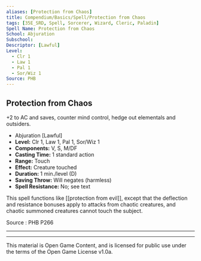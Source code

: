 ```yaml
---
aliases: [Protection from Chaos]
title: Compendium/Basics/Spell/Protection from Chaos
tags: [35E_SRD, Spell, Sorcerer, Wizard, Cleric, Paladin]
Spell Name: Protection from Chaos
School: Abjuration
Subschool: 
Descriptor: [Lawful]
Level:
  - Clr 1
  - Law 1
  - Pal 1
  - Sor/Wiz 1
Source: PHB
---
```



## Protection from Chaos

+2 to AC and saves, counter mind control, hedge out elementals and outsiders.

*   Abjuration [Lawful]
*   **Level:** Clr 1, Law 1, Pal 1, Sor/Wiz 1
*   **Components:** V, S, M/DF
*   **Casting Time:** 1 standard action
*   **Range:** Touch
*   **Effect:** Creature touched
*   **Duration:** 1 min./level (D)
*   **Saving Throw:** Will negates (harmless)
*   **Spell Resistance:** No; see text

This spell functions like [[protection from evil]], except that the deflection and resistance bonuses apply to attacks from chaotic creatures, and chaotic summoned creatures cannot touch the subject.

Source : PHB P266

---

---

This material is Open Game Content, and is licensed for public use under
the terms of the Open Game License v1.0a.
